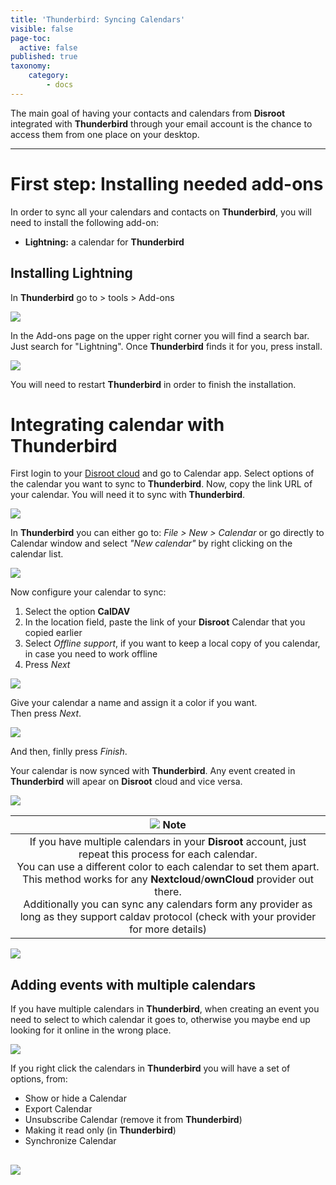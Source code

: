 ```yaml
---
title: 'Thunderbird: Syncing Calendars'
visible: false
page-toc:
  active: false
published: true
taxonomy:
    category:
        - docs
---
```


The main goal of having your contacts and calendars from **Disroot** integrated with **Thunderbird** through your email account is the chance to access them from one place on your desktop.

---------

# First step: Installing needed add-ons

In order to sync all your calendars and contacts on **Thunderbird**, you will need to install the following add-on:

* **Lightning:** a calendar for **Thunderbird**

## Installing Lightning

In **Thunderbird** go to > tools > Add-ons

![](en/thunderbird_1.png)

In the Add-ons page on the upper right corner you will find a search bar. Just search for "Lightning". Once **Thunderbird** finds it for you, press install.

![](en/thunderbird_2.png)

You will need to restart **Thunderbird** in order to finish the installation.

# Integrating calendar with Thunderbird

First login to your [Disroot cloud](https://cloud.disroot.org) and go to Calendar app. Select options of the calendar you want to sync to **Thunderbird**.
Now, copy the link URL of your calendar. You will need it to sync with **Thunderbird**.

 ![](en/thunderbird_6.png)

In **Thunderbird** you can either go to: *File > New > Calendar* or go directly to Calendar window and select *"New calendar"* by right clicking on the calendar list.

![](en/thunderbird_7.png)

Now configure your calendar to sync:
1. Select the option **CalDAV**
2. In the location field, paste the link of your **Disroot** Calendar that you copied earlier
3. Select *Offline support*, if you want to keep a local copy of you calendar, in case you need to work offline
4. Press *Next*

![](en/thunderbird_8.png)

Give your calendar a name and assign it a color if you want.<br>
Then press *Next*.

![](en/thunderbird_9.png)

And then, finlly press *Finish*.

Your calendar is now synced with **Thunderbird**. Any event created in **Thunderbird** will apear on **Disroot** cloud and vice versa.

![](en/thunderbird_10.png)

|![](en/note.png) **Note**|
|:--:|
|If you have multiple calendars in your **Disroot** account, just repeat this process for each calendar.<br> You can use a different color to each calendar to set them apart. This method works for any **Nextcloud**/**ownCloud** provider out there.<br>Additionally you can sync any calendars form any provider as long as they support caldav protocol (check with your provider for more details)|


![](en/thunderbird_11.png)

## Adding events with multiple calendars
If you have multiple calendars in **Thunderbird**, when creating an event you need to select to which calendar it goes to, otherwise you maybe end up looking for it online in the wrong place.

![](en/thunderbird_12.png)

If you right click the calendars in **Thunderbird** you will have a set of options, from:

* Show or hide a Calendar
* Export Calendar
* Unsubscribe Calendar (remove it from **Thunderbird**)
* Making it read only (in **Thunderbird**)
* Synchronize Calendar  

![](en/thunderbird_13.png)
---
